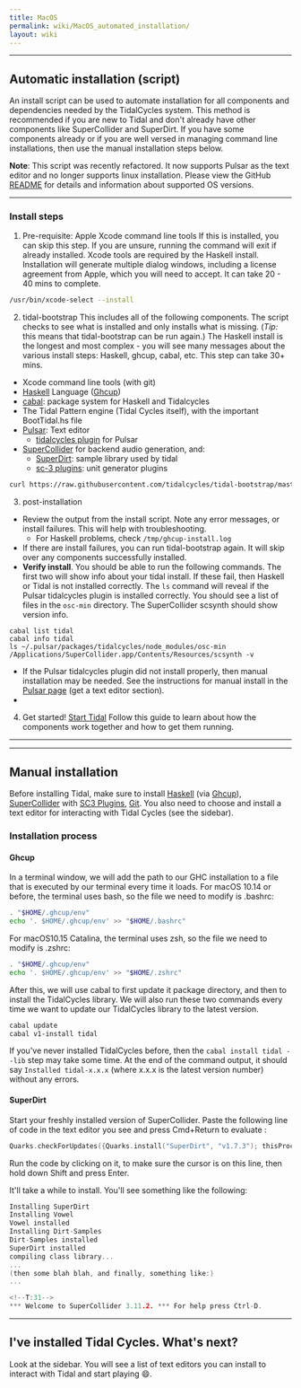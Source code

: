 ```yaml
---
title: MacOS
permalink: wiki/MacOS_automated_installation/
layout: wiki
---
```

------

## Automatic installation (script)

An install script can be used to automate installation for all components and dependencies needed by the TidalCycles system. This method is recommended if you are new to Tidal and don't already have other components like SuperCollider and SuperDirt. If you have some components already or if you are well versed in managing command line installations, then use the manual installation steps below.

**Note**: This script was recently refactored. It now supports Pulsar as the text editor and no longer supports linux installation. Please view the GitHub [README](https://github.com/tidalcycles/tidal-bootstrap) for details and information about supported OS versions.

---
### Install steps
1. Pre-requisite: Apple Xcode command line tools
If this is installed, you can skip this step. If you are unsure, running the command will exit if already installed. Xcode tools are required by the Haskell install. Installation will generate multiple dialog windows, including a license agreement from Apple, which you will need to accept. It can take 20 - 40 mins to complete.

```bash
/usr/bin/xcode-select --install
```

2. tidal-bootstrap
This includes all of the following components. The script checks to see what is installed and only installs what is missing. (*Tip:* this means that tidal-bootstrap can be run again.) The Haskell install is the longest and most complex - you will see many messages about the various install steps: Haskell, ghcup, cabal, etc. This step can take 30+ mins.

- Xcode command line tools (with git)
- [Haskell](https://www.haskell.org/) Language ([Ghcup](https://www.haskell.org/ghcup/))
- [cabal](https://www.haskell.org/cabal/): package system for Haskell and Tidalcycles
- The Tidal Pattern engine (Tidal Cycles itself), with the important BootTidal.hs file
- [Pulsar](https://pulsar-edit.dev/): Text editor
    - [tidalcycles plugin](https://github.com/tidalcycles/atom-tidalcycles) for Pulsar
- [SuperCollider](https://supercollider.github.io/) for backend audio generation, and:
    - [SuperDirt](https://github.com/musikinformatik/SuperDirt): sample library used by tidal
    - [sc-3 plugins](https://github.com/supercollider/sc3-plugins): unit generator plugins

```bash
curl https://raw.githubusercontent.com/tidalcycles/tidal-bootstrap/master/tidal-bootstrap.command -sSf | sh
```

3. post-installation
- Review the output from the install script. Note any error messages, or install failures. This will help with troubleshooting.
    - For Haskell problems, check `/tmp/ghcup-install.log`
- If there are install failures, you can run tidal-bootstrap again. It will skip over any components successfully installed.
- **Verify install**. You should be able to run the following commands. The first two will show info about your tidal install. If these fail, then Haskell or Tidal is not installed correctly. The `ls` command will reveal if the Pulsar tidalcycles plugin is installed correctly. You should see a list of files in the `osc-min` directory. The SuperCollider scsynth should show version info.

```
cabal list tidal
cabal info tidal
ls ~/.pulsar/packages/tidalcycles/node_modules/osc-min
/Applications/SuperCollider.app/Contents/Resources/scsynth -v
```
- If the Pulsar tidalcycles plugin did not install properly, then manual installation may be needed. See the instructions for manual install in the [Pulsar page](/getting-started/editor/Pulsar.md) (get a text editor section). 
-
4. Get started!
[Start Tidal](/getting-started/tidal_start.md) Follow this guide to learn about how the components work together and how to get them running.

------

------

## Manual installation

Before installing Tidal, make sure to install [Haskell](https://www.haskell.org/ghcup/) (via [Ghcup](https://www.haskell.org/ghcup/)), [SuperCollider](https://supercollider.github.io/downloadss) with  [SC3 Plugins](https://supercollider.github.io/sc3-plugins/),   [Git](https://git-scm.com/). You also need to choose and install a text editor for interacting with Tidal Cycles (see the sidebar).

### Installation process

#### Ghcup

In a terminal window, we will add the path to our GHC installation to a
file that is executed by our terminal every time it loads. For macOS 10.14 or before, the terminal uses bash, so the file we need
to modify is .bashrc:
```bash
. "$HOME/.ghcup/env"
echo '. $HOME/.ghcup/env' >> "$HOME/.bashrc"
```
For macOS10.15 Catalina, the terminal uses zsh, so the file we need to
modify is .zshrc:
```bash
. "$HOME/.ghcup/env"
echo '. $HOME/.ghcup/env' >> "$HOME/.zshrc"
```
After this, we will use cabal to first update it package directory, and
then to install the TidalCycles library. We will also run these two
commands every time we want to update our TidalCycles library to the
latest version.
```bash
cabal update
cabal v1-install tidal
```
If you've never installed TidalCycles before, then the
`cabal install tidal --lib` step may take some time. At the end of the
command output, it should say `Installed tidal-x.x.x` (where x.x.x is
the latest version number) without any errors.

#### SuperDirt

Start your freshly installed version of SuperCollider. Paste the following line of code in the text editor you see and press Cmd+Return to evaluate :

```c
Quarks.checkForUpdates({Quarks.install("SuperDirt", "v1.7.3"); thisProcess.recompile()})
```

Run the code by clicking on it, to make sure the cursor is on this line,
then hold down Shift and press Enter.

It'll take a while to install. You'll see something like the following:

```c
Installing SuperDirt
Installing Vowel
Vowel installed
Installing Dirt-Samples
Dirt-Samples installed
SuperDirt installed
compiling class library...
...
(then some blah blah, and finally, something like:)
...

<!--T:31-->
*** Welcome to SuperCollider 3.11.2. *** For help press Ctrl-D.
```

-----

## I've installed Tidal Cycles. What's next?

Look at the sidebar. You will see a list of text editors you can install to interact with Tidal and start playing :smile:.
